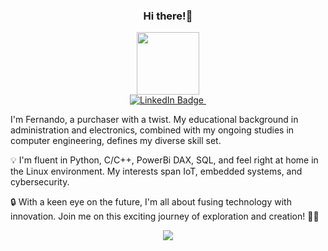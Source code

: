 <h3 align="center">
  Hi there!👋
</h3>

<div id="header" align="center">
<img src="https://media1.giphy.com/media/v1.Y2lkPTc5MGI3NjExY3J5aGh2d3E5b2RtOGRsdmtibmlhZ3UxYmo3M2JoMmg1MTAya242ayZlcD12MV9pbnRlcm5hbF9naWZfYnlfaWQmY3Q9cw/HN6GLlUsMvue652b2w/giphy.gif" width="100"/>
</div>
<div id="badges" align="center">
  <a href="https://www.linkedin.com/in/fernandodtschmitz9a9b0168/">
    <img src="https://img.shields.io/badge/LinkedIn-blue?style=for-the-badge&logo=linkedin&logoColor=white" alt="LinkedIn Badge"/>
  </a>
  <img src="https://komarev.com/ghpvc/?username=fdtschmitz&style=flat-square&color=blue" alt=""/>
</div>

I'm Fernando, a purchaser with a twist. My educational background in administration and electronics, combined with my ongoing studies in computer engineering, defines my diverse skill set.

💡 I'm fluent in Python, C/C++, PowerBi DAX, SQL, and feel right at home in the Linux environment. My interests span IoT, embedded systems, and cybersecurity.

🔒 With a keen eye on the future, I'm all about fusing technology with innovation. Join me on this exciting journey of exploration and creation! 🚀🌟

<p align="center">
  <a href="https://skillicons.dev">
    <img src="https://skillicons.dev/icons?i=py,js,arduino,c,mysql,git,linux,bash,powershell,aws,gcp,docker&perline=6" />
  </a>
</p>
